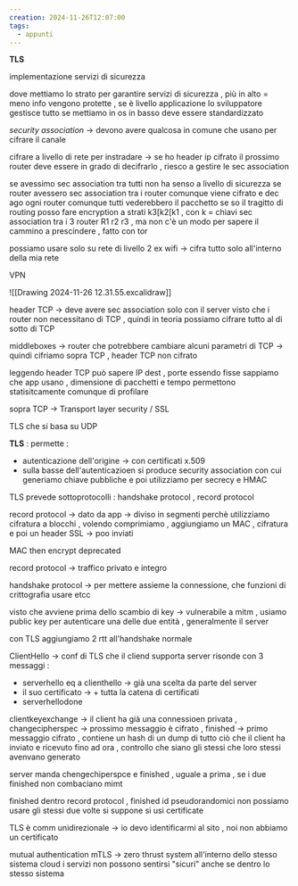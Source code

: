 ```yaml
---
creation: 2024-11-26T12:07:00
tags:
  - appunti
---
```

**TLS**

implementazione servizi di sicurezza 

dove mettiamo lo strato per garantire servizi di sicurezza , più in alto = meno info vengono protette , se è livello applicazione lo sviluppatore gestisce tutto
se mettiamo in os in basso deve essere standardizzato 

*security association* -> devono avere qualcosa in comune che usano per cifrare il canale 

cifrare a livello di rete per instradare -> se ho header ip cifrato il prossimo router deve essere in grado di decifrarlo , riesco a gestire le sec association

se avessimo sec association tra tutti non ha senso a livello di sicurezza
se router avessero sec association tra i router comunque viene cifrato e dec ago ogni router comunque tutti vederebbero il pacchetto 
se so il tragitto di routing posso fare encryption a strati k3\[k2\[k1 , con k = chiavi sec association tra i 3 router R1 r2 r3 , ma non c'è un modo per sapere il cammino a prescindere , fatto con tor

possiamo usare solo su rete di livello 2 ex wifi -> cifra tutto solo all'interno della mia rete 

VPN 

![[Drawing 2024-11-26 12.31.55.excalidraw]]

header TCP -> deve avere sec association solo con il server visto che i router non necessitano di TCP , quindi in teoria possiamo cifrare tutto al di sotto di TCP

middleboxes -> router che potrebbere cambiare alcuni parametri di TCP -> quindi cifriamo sopra TCP , header TCP non cifrato 

leggendo header TCP può sapere IP dest , porte essendo fisse sappiamo che app usano , 
dimensione di pacchetti e tempo permettono statisitcamente comunque di profilare

sopra TCP -> Transport layer security / SSL 

TLS che si basa su UDP

**TLS** : permette :
+ autenticazione dell'origine -> con certificati x.509 
+ sulla basse dell'autenticazioen si produce security association con cui generiamo chiave pubbliche e poi utilizziamo per secrecy e HMAC

TLS prevede sottoprotocolli : handshake protocol , record protocol

record protocol -> dato da app -> diviso in segmenti perchè utilizziamo cifratura a blocchi , volendo comprimiamo , aggiungiamo un MAC , cifratura e poi un header SSL -> poo inviati

MAC then encrypt deprecated

record protocol -> traffico privato e integro

handshake protocol -> per mettere assieme la connessione, che funzioni di crittografia usare etcc

visto che avviene prima dello scambio di key -> vulnerabile a mitm , usiamo public key per autenticare una delle due entità , generalmente il server

con TLS aggiungiamo 2 rtt all'handshake normale

ClientHello -> conf di TLS che il cliend supporta
server risonde con 3 messaggi :
+ serverhello eq a clienthello -> già una scelta da parte del server
+ il suo certificato -> + tutta la catena di certificati
+ serverhellodone 

clientkeyexchange -> il client ha già una connessioen privata , changecipherspec -> prossimo messaggio è cifrato , finished -> primo messaggio cifrato , contiene un hash di un dump di tutto ciò che il client ha inviato e ricevuto fino ad ora , controllo che siano gli stessi che loro stessi avenvano generato 

server manda chengechiperspce e finished , uguale a prima , se i due finished non combaciano mimt

finished dentro record protocol , finished id pseudorandomici non possiamo usare gli stessi due volte 
si suppone si usi certificate

TLS è comm unidirezionale -> io devo identificarmi al sito , noi non abbiamo un certificato

mutual authentication mTLS -> zero thrust system all'interno dello stesso sistema cloud i servizi non possono sentirsi "sicuri" anche se dentro lo stesso sistema

